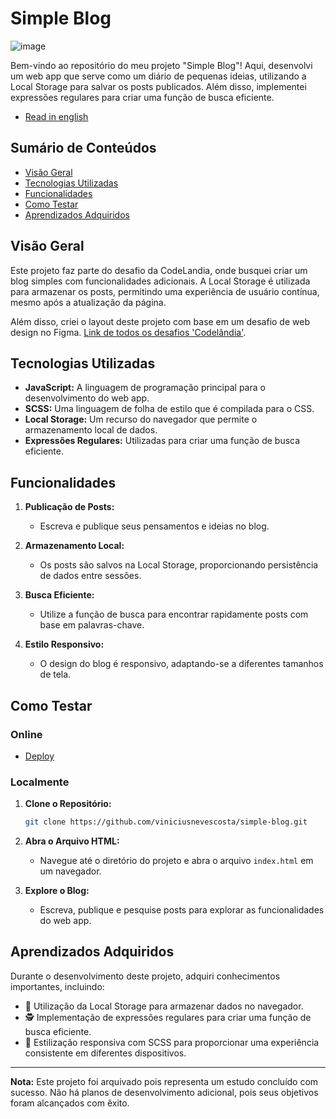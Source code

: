 # Simple Blog

![image](https://github.com/viniciusnevescosta/simple-blog/assets/66970818/201acf14-0f14-45d8-a4d7-f96d9ee60af4)

Bem-vindo ao repositório do meu projeto "Simple Blog"! Aqui, desenvolvi um web app que serve como um diário de pequenas ideias, utilizando a Local Storage para salvar os posts publicados. Além disso, implementei expressões regulares para criar uma função de busca eficiente.

- [Read in english](en_README.md)

## Sumário de Conteúdos

- [Visão Geral](#visão-geral)
- [Tecnologias Utilizadas](#tecnologias-utilizadas)
- [Funcionalidades](#funcionalidades)
- [Como Testar](#como-testar)
- [Aprendizados Adquiridos](#aprendizados-adquiridos)

## Visão Geral

Este projeto faz parte do desafio da CodeLandia, onde busquei criar um blog simples com funcionalidades adicionais. A Local Storage é utilizada para armazenar os posts, permitindo uma experiência de usuário contínua, mesmo após a atualização da página.

Além disso, criei o layout deste projeto com base em um desafio de web design no Figma. [Link de todos os desafios 'Codelândia'](https://www.figma.com/file/Yb9IBH56g7T1hdIyZ3BMNO/Desafios---Codel%C3%A2ndia?type=design&node-id=624-2&mode=design&t=Trxmon2KQNwAqiIN-0).

## Tecnologias Utilizadas

- **JavaScript:** A linguagem de programação principal para o desenvolvimento do web app.
- **SCSS:** Uma linguagem de folha de estilo que é compilada para o CSS.
- **Local Storage:** Um recurso do navegador que permite o armazenamento local de dados.
- **Expressões Regulares:** Utilizadas para criar uma função de busca eficiente.

## Funcionalidades

1. **Publicação de Posts:**
   - Escreva e publique seus pensamentos e ideias no blog.

2. **Armazenamento Local:**
   - Os posts são salvos na Local Storage, proporcionando persistência de dados entre sessões.

3. **Busca Eficiente:**
   - Utilize a função de busca para encontrar rapidamente posts com base em palavras-chave.

4. **Estilo Responsivo:**
   - O design do blog é responsivo, adaptando-se a diferentes tamanhos de tela.

## Como Testar

### Online

- [Deploy](https://desafio1-blog.vercel.app/)

### Localmente

1. **Clone o Repositório:**
   ```bash
   git clone https://github.com/viniciusnevescosta/simple-blog.git
   ```

2. **Abra o Arquivo HTML:**
   - Navegue até o diretório do projeto e abra o arquivo `index.html` em um navegador.

3. **Explore o Blog:**
   - Escreva, publique e pesquise posts para explorar as funcionalidades do web app.

## Aprendizados Adquiridos

Durante o desenvolvimento deste projeto, adquiri conhecimentos importantes, incluindo:

- 🔄 Utilização da Local Storage para armazenar dados no navegador.
- 🕵️ Implementação de expressões regulares para criar uma função de busca eficiente.
- 🎨 Estilização responsiva com SCSS para proporcionar uma experiência consistente em diferentes dispositivos.

---

**Nota:** Este projeto foi arquivado pois representa um estudo concluído com sucesso. Não há planos de desenvolvimento adicional, pois seus objetivos foram alcançados com êxito.
